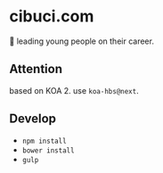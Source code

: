 # cibuci.com

:lizard: leading young people on their career.

## Attention

based on KOA 2.
use `koa-hbs@next`.


## Develop

- `npm install`
- `bower install`
- `gulp`

